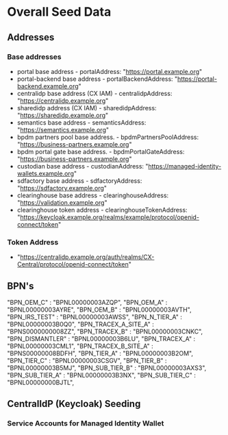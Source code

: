 # Overall Seed Data

## Addresses

### Base addresses

- portal base address - portalAddress: "<https://portal.example.org>"
- portal-backend base address - portalBackendAddress: "<https://portal-backend.example.org>"
- centralidp base address (CX IAM) - centralidpAddress: "<https://centralidp.example.org>"
- sharedidp address (CX IAM) - sharedidpAddress: "<https://sharedidp.example.org>"
- semantics base address - semanticsAddress: "<https://semantics.example.org>"
- bpdm partners pool base address. - bpdmPartnersPoolAddress: "<https://business-partners.example.org>"
- bpdm portal gate base address. - bpdmPortalGateAddress: "<https://business-partners.example.org>"
- custodian base address - custodianAddress: "<https://managed-identity-wallets.example.org>"
- sdfactory base address - sdfactoryAddress: "<https://sdfactory.example.org>"
- clearinghouse base address - clearinghouseAddress: "<https://validation.example.org>"
- clearinghouse token address - clearinghouseTokenAddress: "<https://keycloak.example.org/realms/example/protocol/openid-connect/token>"

### Token Address

- "<https://centralidp.example.org/auth/realms/CX-Central/protocol/openid-connect/token>"

## BPN's

"BPN_OEM_C" : "BPNL00000003AZQP",
"BPN_OEM_A" : "BPNL00000003AYRE",
"BPN_OEM_B" : "BPNL00000003AVTH",
"BPN_IRS_TEST" : "BPNL00000003AWSS",
"BPN_N_TIER_A" : "BPNL00000003B0Q0",
"BPN_TRACEX_A_SITE_A" : "BPNS0000000008ZZ",
"BPN_TRACEX_B" : "BPNL00000003CNKC",
"BPN_DISMANTLER" : "BPNL00000003B6LU",
"BPN_TRACEX_A" : "BPNL00000003CML1",
"BPN_TRACEX_B_SITE_A" : "BPNS00000008BDFH",
"BPN_TIER_A" : "BPNL00000003B2OM",
"BPN_TIER_C" : "BPNL00000003CSGV",
"BPN_TIER_B" : "BPNL00000003B5MJ",
"BPN_SUB_TIER_B" : "BPNL00000003AXS3",
"BPN_SUB_TIER_A" : "BPNL00000003B3NX",
"BPN_SUB_TIER_C" : "BPNL00000000BJTL",

## CentralIdP (Keycloak) Seeding

### Service Accounts for Managed Identity Wallet
